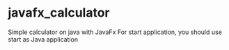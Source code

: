 # javafx_calculator
Simple calculator on java with JavaFx
For start application, you should use start as Java application
